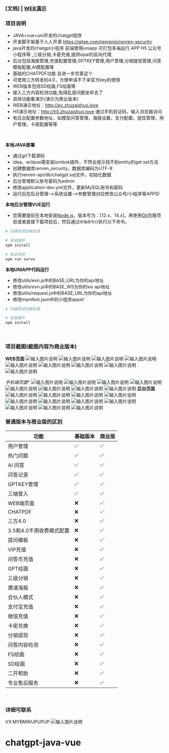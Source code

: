 ### [文档] | [WEB演示](https://pc.zhuzaishuo.love)
### 项目说明
- JAVA+vue+uni开发的chatgpt程序
- 开发脚手架基于人人开源 https://gitee.com/renrenio/renren-security
- java开发的chatgpt小程序  前端使用uniapp   可打包多端运行  APP  H5  公众号  小程序等 ,三级分销,卡密充值,提供opai的反向代理,
- 后台包括海报管理,充值配置管理,GPTKEY管理,用户管理,分销提现管理,问答模板配置,AI模配置等
- 基础的CHATPDF功能  会进一步完善这个
- 可使用三方转发的4.0，方便申请不下来官方key的使用
- WEB版本包括SD绘画,FS绘画等
- 接入三方内容检测功能,免得乱提问题坐牢去了
- 具体功能看演示(演示为商业版本)
- WEB演示地址：http://pc.zhuzaishuo.love
- H5演示地址：http://h5.zhuzaishuo.love 通过手机验证码，输入浏览器访问
- 有后台配置参数地址，如模型问答管理，海报设置，支付配置，提现管理，用户管理，卡密配置等等
<br>




**本地JAVA部署**
- 通过git下载源码
- idea、eclipse需安装lombok插件，不然会提示找不到entity的get set方法
- 创建数据库renren_security，数据库编码为UTF-8
- 执行renren-api/db/chatgpt.sql文件，初始化数据
- 后台管理默认账号密码为admin
- 修改application-dev.yml文件，更新MySQL账号和密码
- 运行后在后台管理-->系统设置-->参数管理对应修改公众号/小程序等APPID

**本地后台管理VUE运行**
- 您需要提前在本地安装[Node.js](https://nodejs.org/en/)，版本号为：[12.x、14.x]，再使用[Git](https://git-scm.com/)克隆项目或者直接下载项目后，然后通过`终端命令行`执行以下命令。

```bash
# 切换到项目根目录

# 安装插件
npm install

# 启动项目
npm run serve
```
**本地UNIAPP代码运行**
- 修改utils/evn.js中的BASE_URL为你的api地址
- 修改utils/evn.js中的BASE_WS为你的ws api地址
- 修改utils/request.js中的BASE_URL为你的api地址
- 修改manifest.json中的小程序appid
```bash
# 切换到项目根目录

# 安装插件
npm install
```
<br>

### 项目截图(截图内容为商业版本)
**WEB页面**
![输入图片说明](renren-admin/src/main/resources/public/web1.jpg)
![输入图片说明](renren-admin/src/main/resources/public/web2.jpg)
![输入图片说明](renren-admin/src/main/resources/public/web3.jpg)
![输入图片说明](renren-admin/src/main/resources/public/web4.jpg)
![输入图片说明](renren-admin/src/main/resources/public/web5.jpg)
![输入图片说明](renren-admin/src/main/resources/public/web6.jpg)
![输入图片说明](renren-admin/src/main/resources/public/web7.jpg)
![输入图片说明](renren-admin/src/main/resources/public/web8.jpg)
![输入图片说明](renren-admin/src/main/resources/public/web9.jpg)

*手机端页面**
![输入图片说明](renren-admin/src/main/resources/public/qd1.png)
![输入图片说明](renren-admin/src/main/resources/public/h1.jpg)
![输入图片说明](renren-admin/src/main/resources/public/h2.jpg)
![输入图片说明](renren-admin/src/main/resources/public/h3.jpg)
![输入图片说明](renren-admin/src/main/resources/public/h4.jpg)
![输入图片说明](renren-admin/src/main/resources/public/h5.jpg)
![输入图片说明](renren-admin/src/main/resources/public/h6.jpg)
![输入图片说明](renren-admin/src/main/resources/public/h7.jpg)
**后台页面**
![输入图片说明](renren-admin/src/main/resources/public/ht1.jpg)
![输入图片说明](renren-admin/src/main/resources/public/ht2.jpg)
![输入图片说明](renren-admin/src/main/resources/public/ht3.jpg)
![输入图片说明](renren-admin/src/main/resources/public/ht4.jpg)
![输入图片说明](renren-admin/src/main/resources/public/ht5.jpg)
![输入图片说明](renren-admin/src/main/resources/public/ht6.jpg)
![输入图片说明](renren-admin/src/main/resources/public/ht7.jpg)
![输入图片说明](renren-admin/src/main/resources/public/ht8.jpg)
![输入图片说明](renren-admin/src/main/resources/public/ht9.jpg)
![输入图片说明](renren-admin/src/main/resources/public/ht10.jpg)
![输入图片说明](renren-admin/src/main/resources/public/ht11.jpg)

### 普通版本与商业版的区别
|  功能    |  基础版本   |  商业版   |
| --- | --- | --- |
|   用户管理  |   ✅  |   ✅  |
|   热门问题  |   ✅  |   ✅  |
|   AI    问答  |   ✅  |   ✅  |
|   问答记录  |   ✅  |   ✅  |
|   GPTKEY管理  |   ✅  |   ✅  |
|   三端登入  |   ✅  |   ✅  |
|   WEB端页面  |   ❌  |   ✅  |
|   CHATPDF  |   ❌  |   ✅  |
|   三方4.0  |   ❌  |   ✅  |
|   3.5和4.0不用收费模式配置  |   ❌  |   ✅  |
|   提问模板  |   ❌  |   ✅  |
|   VIP充值  |   ❌  |   ✅  |
|   问答币充值  |   ❌  |   ✅  |
|   GPT绘画  |   ❌  |   ✅  |
|   三级分销  |   ❌  |   ✅  |
|   邀请海报  |   ❌  |   ✅  |
|   合伙人模式  |   ❌  |   ✅  |
|   支付宝充值  |   ❌  |   ✅  |
|   微信充值  |   ❌  |   ✅  |
|   卡密兑换 |   ❌  |   ✅  |
|   分销提现  |   ❌  |   ✅  |
|   问答内容检测  |   ❌  |   ✅  |
|   FS绘画 |   ❌  |   ✅  |
|   SD绘画  |   ❌  |   ✅  |
|   二开帮助  |   ❌  |   ✅  |
|   专业售后服务  |   ❌  |   ✅  |

<br>


### 详细可联系
VX:MYBMWUPUPUP
![输入图片说明](renren-admin/src/main/resources/public/weixin.jpg)
# chatgpt-java-vue
